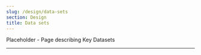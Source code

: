```yaml
---
slug: /design/data-sets
section: Design
title: Data sets
---
```


Placeholder - Page describing Key Datasets

---


